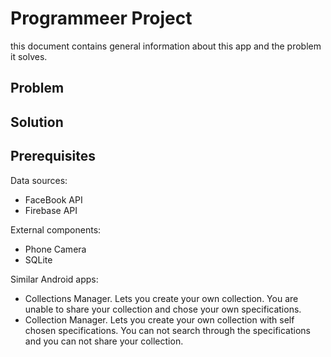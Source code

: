 # Programmeer Project
this document contains general information about this app and the problem it solves.

Problem
-------


Solution
--------


Prerequisites
-------------
Data sources:
- FaceBook API
- Firebase API

External components:
- Phone Camera
- SQLite

Similar Android apps:
- Collections Manager. Lets you create your own collection. You are unable to share your collection and chose your own specifications.
- Collection Manager. Lets you create your own collection with self chosen specifications. You can not search through the specifications and you can not share your collection.
